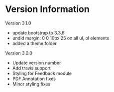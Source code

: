 Version Information
===================
Version 3.1.0

- update bootstrap to 3.3.6
- undid margin: 0 0 10px 25 on all ul, ol elements
- added a theme folder

Version 3.0.0

- Update version number
- Add travis support
- Styling for Feedback module
- PDF Annotation fixes
- Minor styling fixes